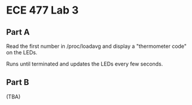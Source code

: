 # ECE 477 Lab 3
## Part A
Read the first number in /proc/loadavg and display a "thermometer code" on the LEDs.

Runs until terminated and updates the LEDs every few seconds.

## Part B
(TBA)
